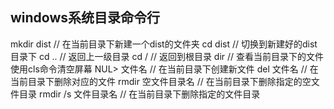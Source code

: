 ## windows系统目录命令行
  mkdir dist  // 在当前目录下新建一个dist的文件夹
  cd dist     // 切换到新建好的dist目录下
  cd ..       // 返回上一级目录
  cd /        // 返回到根目录
  dir         // 查看当前目录下的文件
  使用cls命令清空屏幕
  NUL> 文件名  // 在当前目录下创建新文件
  del 文件名  // 在当前目录下删除对应的文件
  rmdir 空文件目录名 // 在当前目录下删除指定的空文件目录
  rmdir /s 文件目录名  // 在当前目录下删除指定的文件目录